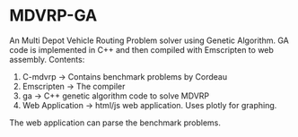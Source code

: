 # MDVRP-GA
An Multi Depot Vehicle Routing Problem solver using Genetic Algorithm.  GA code is implemented in C++ and then compiled with Emscripten to web assembly.
Contents:
  1. C-mdvrp -> Contains benchmark problems by Cordeau
  2. Emscripten -> The compiler
  3. ga -> C++ genetic algorithm code to solve MDVRP
  4. Web Application -> html/js web application. Uses plotly for graphing.
 
The web application can parse the benchmark problems.
